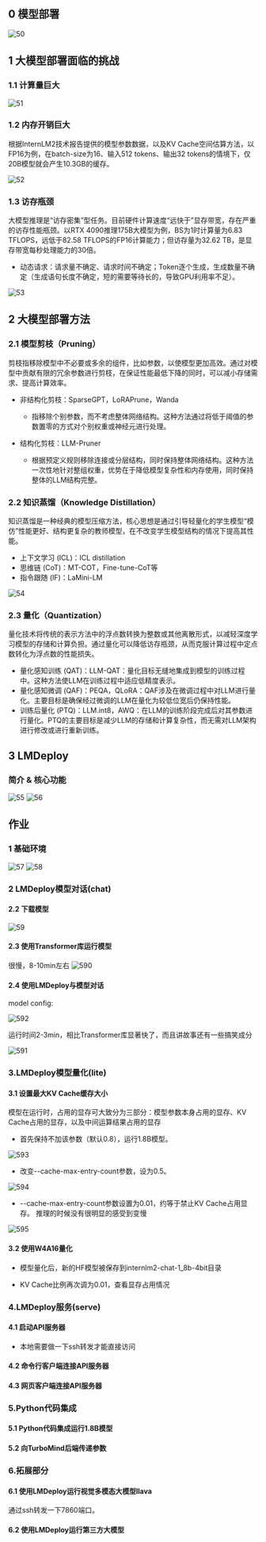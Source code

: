 ## 0 模型部署

![50](image/50.png)

## 1 大模型部署面临的挑战
### 1.1 计算量巨大
![51](image/51.png)

### 1.2 内存开销巨大

根据InternLM2技术报告提供的模型参数数据，以及KV Cache空间估算方法，以FP16为例，在batch-size为16、输入512 tokens、输出32 tokens的情境下，仅20B模型就会产生10.3GB的缓存。

![52](image/52.png)

### 1.3 访存瓶颈

大模型推理是“访存密集”型任务。目前硬件计算速度“远快于”显存带宽，存在严重的访存性能瓶颈。以RTX 4090推理175B大模型为例，BS为1时计算量为6.83 TFLOPS，远低于82.58 TFLOPS的FP16计算能力；但访存量为32.62 TB，是显存带宽每秒处理能力的30倍。

- ​动态请求：请求量不确定、请求时间不确定；Token逐个生成，生成数量不确定（生成语句长度不确定，短的需要等待长的，导致GPU利用率不足）。

![53](image/53.png)

## 2 大模型部署方法

### 2.1 模型剪枝（Pruning）

剪枝指移除模型中不必要或多余的组件，比如参数，以使模型更加高效。通过对模型中贡献有限的冗余参数进行剪枝，在保证性能最低下降的同时，可以减小存储需求、提高计算效率。

- 非结构化剪枝：SparseGPT，LoRAPrune，Wanda
    - 指移除个别参数，而不考虑整体网络结构。这种方法通过将低于阈值的参数置零的方式对个别权重或神经元进行处理。

- 结构化剪枝：LLM-Pruner
    - 根据预定义规则移除连接或分层结构，同时保持整体网络结构。这种方法一次性地针对整组权重，优势在于降低模型复杂性和内存使用，同时保持整体的LLM结构完整。

### 2.2 知识蒸馏（Knowledge Distillation）
​
知识蒸馏是一种经典的模型压缩方法，核心思想是通过引导轻量化的学生模型“模仿”性能更好、结构更复杂的教师模型，在不改变学生模型结构的情况下提高其性能。

- 上下文学习 (ICL)：ICL distillation
- 思维链 (CoT)：MT-COT，Fine-tune-CoT等
- 指令跟随 (IF)：LaMini-LM

![54](image/54.png)

### 2.3 量化（Quantization）
​
量化技术将传统的表示方法中的浮点数转换为整数或其他离散形式，以减轻深度学习模型的存储和计算负担。通过量化可以降低访存瓶颈，从而克服计算过程中定点数转化为浮点数的性能损失。

- 量化感知训练 (QAT)：LLM-QAT：量化目标无缝地集成到模型的训练过程中。这种方法使LLM在训练过程中适应低精度表示。
- 量化感知微调 (QAF)：PEQA，QLoRA：QAF涉及在微调过程中对LLM进行量化。主要目标是确保经过微调的LLM在量化为较低位宽后仍保持性能。
- 训练后量化 (PTQ)：LLM.int8，AWQ：在LLM的训练阶段完成后对其参数进行量化。PTQ的主要目标是减少LLM的存储和计算复杂性，而无需对LLM架构进行修改或进行重新训练。


## 3 LMDeploy
### 简介 & 核心功能

![55](image/55.png)
![56](image/56.png)

## 作业

### 1 基础环境

![57](image/57.png)
![58](image/58.png)

### 2 LMDeploy模型对话(chat)
#### 2.2 下载模型

![59](image/59.png)

#### 2.3 使用Transformer库运行模型

很慢，8-10min左右
![590](image/590.png)

#### 2.4 使用LMDeploy与模型对话

model config:

![592](image/592.png)

运行时间2-3min，相比Transformer库显著快了，而且讲故事还有一些搞笑成分

![591](image/591.png)

### 3.LMDeploy模型量化(lite)

#### 3.1 设置最大KV Cache缓存大小
模型在运行时，占用的显存可大致分为三部分：模型参数本身占用的显存、KV Cache占用的显存，以及中间运算结果占用的显存

- 首先保持不加该参数（默认0.8），运行1.8B模型。

![593](image/593.png)

- 改变--cache-max-entry-count参数，设为0.5。

![594](image/594.png)

- --cache-max-entry-count参数设置为0.01，约等于禁止KV Cache占用显存。 推理的时候没有很明显的感受到变慢

![595](image/595.png)


#### 3.2 使用W4A16量化
- 模型量化后，新的HF模型被保存到internlm2-chat-1_8b-4bit目录


- KV Cache比例再次调为0.01，查看显存占用情况

### 4.LMDeploy服务(serve)
#### 4.1 启动API服务器

- 本地需要做一下ssh转发才能直接访问

#### 4.2 命令行客户端连接API服务器
#### 4.3 网页客户端连接API服务器

### 5.Python代码集成
#### 5.1 Python代码集成运行1.8B模型
#### 5.2 向TurboMind后端传递参数

### 6.拓展部分
#### 6.1 使用LMDeploy运行视觉多模态大模型llava

通过ssh转发一下7860端口。

#### 6.2 使用LMDeploy运行第三方大模型